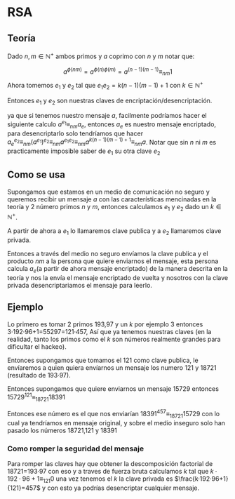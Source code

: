 # RSA
## Teoría
Dado $n,m \in \mathbb{N}^+$ ambos primos y $a$ coprimo con $n$ y $m$ notar que:

$$a^{\phi(nm)}=a^{\phi(n)\phi(m)}=a^{(n-1)(m-1)} \equiv_{nm} 1$$
Ahora tomemos $e_1$ y $e_2$ tal que $e_1e_2=k(n-1)(m-1)+1$ con $k\in\mathbb{N}^+$

Entonces $e_1$ y $e_2$ son nuestras claves de encriptación/desencriptación. 

ya que si tenemos nuestro mensaje $a$, facilmente podríamos hacer el siguiente calculo $a^{e_1}\equiv_{nm} a_e$, entonces $a_e$ es nuestro mensaje encriptado, para desencriptarlo solo tendríamos que hacer $a_e^{e_2} \equiv_{nm} (a^{e_1})^{e_2}\equiv_{nm} a^{e_1e_2}\equiv_{nm} a^{k(n-1)(m-1)+1}\equiv_{nm} a$.
Notar que sin $n$ ni $m$ es practicamente imposible saber de $e_1$ su otra clave $e_2$

## Como se usa
Supongamos que estamos en un medio de comunicación no seguro y queremos recibir un mensaje $a$ con las características mencinadas en la teoría y 2 número primos $n$ y $m$, entonces calculamos $e_1$ y $e_2$ dado un $k\in\mathbb{N}^+$.

A partir de ahora a $e_1$ lo llamaremos clave publica y a $e_2$ llamaremos clave privada.

Entonces a través del medio no seguro envíamos la clave publica y el producto $nm$ a la persona que quiere enviarnos el mensaje, esta persona calcula $a_e$(a partir de ahora mensaje encriptado) de la manera descrita en la teoría y nos la envía el mensaje encriptado de vuelta y nosotros con la clave privada desencriptariamos el mensaje para leerlo.

## Ejemplo
Lo primero es tomar 2 primos 193,97 y un $k$ por ejemplo 3 entonces 3·192·96+1=55297=121·457, Así que ya tenemos nuestras claves (en la realidad, tanto los primos como el $k$ son números realmente grandes para dificultar el hackeo).

Entonces supongamos que tomamos el 121 como clave publica, le envíaremos a quien quiera envíarnos un mensaje los numero 121 y 18721 (resultado de 193·97).

Entonces supongamos que quiere enviarnos un mensaje 15729 entonces $15729^{121} \equiv_{18721} 18391$

Entonces ese número es el que nos enviarían $18391^{457} \equiv_{18721} 15729$ con lo cual ya tendríamos en mensaje original, y sobre el medio inseguro solo han pasado los números 18721,121 y 18391

### Como romper la seguridad del mensaje

Para romper las claves hay que obtener la descomposición factorial de 18721=193·97 con eso y a traves de fuerza bruta calculamos $k$ tal que $k·192·96+1\equiv_{121}0$ una vez tenemos el $k$ la clave privada es $\frac{k·192·96+1}{121}=457$ y con esto ya podrías desencriptar cualquier mensaje.


